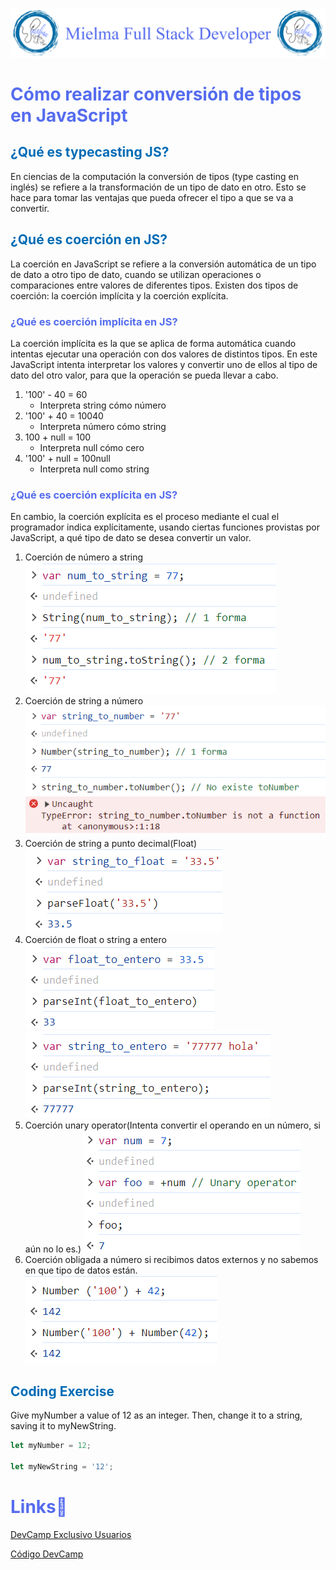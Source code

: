 ![Logo Mielma](logo/Logo_Encabezado.png)

# <b><font color="#556CEE">Cómo realizar conversión de tipos en JavaScript</font></b>

## <b><font color="#006cb5">¿Qué es typecasting JS?</font></b>
En ciencias de la computación la conversión de tipos (type casting en inglés) se refiere a la transformación de un tipo de dato en otro. Esto se hace para tomar las ventajas que pueda ofrecer el tipo a que se va a convertir.

## <b><font color="#006cb5">¿Qué es coerción en JS?</font></b>
La coerción en JavaScript se refiere a la conversión automática de un tipo de dato a otro tipo de dato, cuando se utilizan operaciones o comparaciones entre valores de diferentes tipos. Existen dos tipos de coerción: la coerción implícita y la coerción explícita.

### <font color="#556CEE">¿Qué es coerción implícita en JS?</font>
La coerción implícita es la que se aplica de forma automática cuando intentas ejecutar una operación con dos valores de distintos tipos. En este JavaScript intenta interpretar los valores y convertir uno de ellos al tipo de dato del otro valor, para que la operación se pueda llevar a cabo.

1. '100' - 40 = 60
     + Interpreta string cómo número 
2. '100' + 40 = 10040
    + Interpreta número cómo string
3. 100 + null = 100
    + Interpreta null cómo cero
4. '100' + null = 100null
    + Interpreta null como string

### <font color="#556CEE">¿Qué es coerción explícita en JS?</font>
En cambio, la coerción explícita es el proceso mediante el cual el programador indica explícitamente, usando ciertas funciones provistas por JavaScript, a qué tipo de dato se desea convertir un valor.
1. Coerción de número a string
    ![TypeCasting num_to_string](image/TypeCasting_num_to_string.png)
2. Coerción de string a número
    ![TypeCasting string_to_number](image/TypeCasting_string_to_number.png)
3. Coerción de string a punto decimal(Float)
    ![TypeCasting string_to_float](image/TypeCasting_string_to_float.png)
4. Coerción de float o string a entero
   ![TypeCasting float_to_entero](image/TypeCasting_float_to_entero.png)
   ![TypeCasting string_to_entero ](image/TypeCasting_string_to_entero.png)
5. Coerción unary operator(Intenta convertir el operando en un número, si aún no lo es.)
    ![Typecasting Unary Operator](image/TypeCasting_unary_operator.png)
6. Coerción obligada a número si recibimos datos externos y no sabemos en que tipo de datos están.  
   ![Typecasting Obligar to Number](image/TypeCasting_obligar_to_number.png) 


## <b><font color="#006cb5">Coding Exercise</font></b>
Give myNumber a value of 12 as an integer.
Then, change it to a string, saving it to myNewString.
```js
let myNumber = 12;

let myNewString = '12';
```

# <b><font color="#556CEE">Links🔗</font></b>

[DevCamp Exclusivo Usuarios](https://basque.devcamp.com/pt-full-stack-development-javascript-python-react/guide/how-to-perform-type-casting-javascript)  

[Código DevCamp](https://github.com/rails-camp/javascript-programming/blob/master/section_b_12_type_casting.js)

<!-- [Código Mielma]() -->